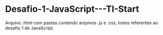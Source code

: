 # Desafio-1-JavaScript---TI-Start
Arquivo .html com pastas contendo arquivos .js e .css, todos referentes ao desafio 1 de JavaScript.

